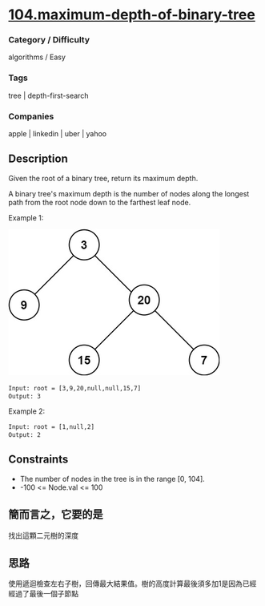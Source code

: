 # [104.maximum-depth-of-binary-tree](https://leetcode.com/problems/maximum-depth-of-binary-tree)

### Category / Difficulty
algorithms / Easy

### Tags
tree | depth-first-search
	 		
### Companies
apple | linkedin | uber | yahoo

## Description
Given the root of a binary tree, return its maximum depth.

A binary tree's maximum depth is the number of nodes along the longest path from the root node down to the farthest leaf node.

 

Example 1:

![image info](./img/104e1.jpg)
```
Input: root = [3,9,20,null,null,15,7]
Output: 3
```

Example 2:
```
Input: root = [1,null,2]
Output: 2
```

## Constraints
- The number of nodes in the tree is in the range [0, 104].
- -100 <= Node.val <= 100

## 簡而言之，它要的是
找出這顆二元樹的深度

## 思路
使用遞迴檢查左右子樹，回傳最大結果值。樹的高度計算最後須多加1是因為已經經過了最後一個子節點

